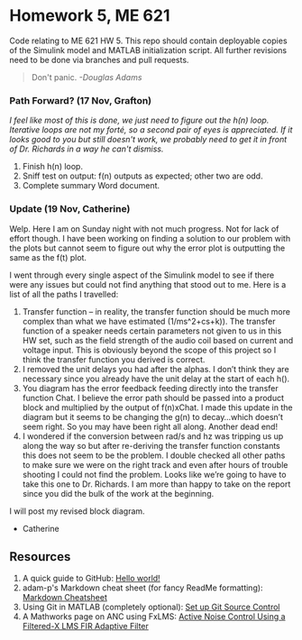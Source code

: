 # Homework 5, ME 621
Code relating to ME 621 HW 5. This repo should contain deployable copies of the Simulink model and MATLAB initialization script. All further revisions need to be done via branches and pull requests.

> Don't panic. *-Douglas Adams*

### Path Forward? (17 Nov, Grafton)
_I feel like most of this is done, we just need to figure out the h(n) loop. Iterative loops are not my forté, so a second pair of eyes is appreciated. If it looks good to you but still doesn't work, we probably need to get it in front of Dr. Richards in a way he can't dismiss._
1. Finish h(n) loop.
2. Sniff test on output: f(n) outputs as expected; other two are odd.
3. Complete summary Word document.

### Update (19 Nov, Catherine)
Welp. Here I am on Sunday night with not much progress. Not for lack of effort though. I have been working on finding a solution to our problem with the plots but cannot seem to figure out why the error plot is outputting the same as the f(t) plot. 

I went through every single aspect of the Simulink model to see if there were any issues but could not find anything that stood out to me. Here is a list of all the paths I travelled:
1.	Transfer function – in reality, the transfer function should be much more complex than what we have estimated (1/ms^2+cs+k)). The transfer function of a speaker needs certain parameters not given to us in this HW set, such as the field strength of the audio coil based on current and voltage input. This is obviously beyond the scope of this project so I think the transfer function you derived is correct. 
2.	I removed the unit delays you had after the alphas. I don’t think they are necessary since you already have the unit delay at the start of each h(). 
3.	You diagram has the error feedback feeding directly into the transfer function Chat. I believe the error path should be passed into a product block and multiplied by the output of f(n)xChat. I made this update in the diagram but it seems to be changing the g(n) to decay…which doesn’t seem right. So you may have been right all along. Another dead end! 
4.	I wondered if the conversion between rad/s and hz was tripping us up along the way so but after re-deriving the transfer function constants this does not seem to be the problem. 
I double checked all other paths to make sure we were on the right track and even after hours of trouble shooting I could not find the problem. Looks like we’re going to have to take this one to Dr. Richards. I am more than happy to take on the report since you did the bulk of the work at the beginning. 

I will post my revised block diagram. 

- Catherine 


## Resources
1. A quick guide to GitHub: [Hello world!](https://guides.github.com/activities/hello-world/)
2. adam-p's Markdown cheat sheet (for fancy ReadMe formatting): [Markdown Cheatsheet](https://github.com/adam-p/markdown-here/wiki/Markdown-Cheatsheet) 
3. Using Git in MATLAB (completely optional): [Set up Git Source Control](https://www.mathworks.com/help/matlab/matlab_prog/set-up-git-source-control.html?requestedDomain=www.mathworks.com)
4. A Mathworks page on ANC using FxLMS: [Active Noise Control Using a Filtered-X LMS FIR Adaptive Filter](https://www.mathworks.com/help/audio/examples/active-noise-control-using-a-filtered-x-lms-fir-adaptive-filter.html#responsive_offcanvas)
